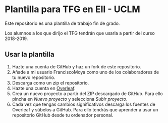 # Plantilla para TFG en EII - UCLM

Este repositorio es una plantilla de trabajo fin de grado.

Los alumnos a los que dirijo el TFG tendrán que usarla a partir del curso 2018-2019.

## Usar la plantilla

1. Hazte una cuenta de GitHub y haz un fork de este repositorio.
1. Añade a mi usuario FranciscoMoya como uno de los colaboradores de tu nuevo repositorio.
1. Descarga como un zip el repositorio.
1. Hazte una cuenta en [Overleaf](https://v2.overleaf.com/).
1. Crea un nuevo proyecto a partir del ZIP descargado de GitHub.  Para ello pincha en *Nuevo proyecto* y selecciona *Subir proyecto*. 
1. Cada vez que tengas cambios significativos descarga los fuentes de Overleaf y súbelos a GitHub.  Para ello tendrás que aprender a usar un repositorio GitHub desde tu ordenador personal.


